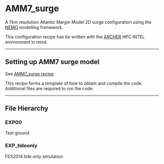 # AMM7_surge

A 7km resolution Atlantic Margin Model 2D surge configuration using the [NEMO](https://www.nemo-ocean.eu) modelling framework.  

This configuration recipe has be written with the [ARCHER](https://www.archer.ac.uk) HPC INTEL environment in mind.

---

## Setting up AMM7 surge model

See [AMM7_surge recipe](docs/AMM7_SURGE.rst)

This recipe forms a template of how to obtain and compile the code. Additional files are required to run the code.


---

## File Hierarchy

### EXP00

Test ground

### EXP_tideonly

FES2014 tide only simulation
